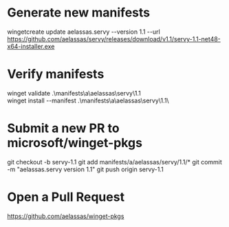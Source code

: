 # Generate new manifests
wingetcreate update aelassas.servy --version 1.1 --url https://github.com/aelassas/servy/releases/download/v1.1/servy-1.1-net48-x64-installer.exe

# Verify manifests
winget validate .\manifests\a\aelassas\servy\1.1\
winget install --manifest .\manifests\a\aelassas\servy\1.1\

# Submit a new PR to microsoft/winget-pkgs
git checkout -b servy-1.1
git add manifests/a/aelassas/servy/1.1/*
git commit -m "aelassas.servy version 1.1"
git push origin servy-1.1

# Open a Pull Request
https://github.com/aelassas/winget-pkgs
